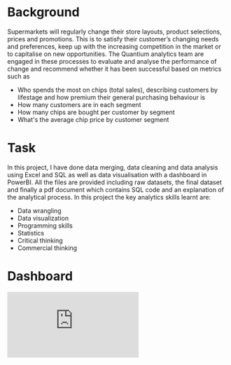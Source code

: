 # Background
Supermarkets will regularly change their store layouts, product selections, prices and promotions. This is to satisfy their customer’s changing needs and preferences, keep up with the increasing competition in the market or to capitalise on new opportunities. The Quantium analytics team are engaged in these processes to evaluate and analyse the performance of change and recommend whether it has been successful based on metrics such as
- Who spends the most on chips (total sales), describing customers by lifestage and how premium their general purchasing behaviour is
- How many customers are in each segment
- How many chips are bought per customer by segment
- What's the average chip price by customer segment

# Task
In this project, I have done data merging, data cleaning and data analysis using Excel and SQL as well as data visualisation with a dashboard in PowerBI. All the files are provided including raw datasets, the final dataset and finally a pdf document which contains SQL code and an explanation of the analytical process.
In this project the key analytics skills learnt are:

- Data wrangling
- Data visualization
- Programming skills
- Statistics
- Critical thinking
- Commercial thinking

# Dashboard
![Dashboard 1](https://github.com/lavishwadhwani/Quantium-Data-analysis-for-Chips-purchasing-behavior-in-region/files/10073072/Quantium.visuals.pdf)
